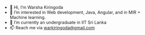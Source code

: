 - 👋 Hi, I’m Warsha Kiringoda
- 👀 I’m interested in Web development, Java, Angular, and in MIR + Machine learning.
- 🌱 I’m currently an undergraduate in IIT Sri Lanka
- 📫 Reach me via warkiringoda@gmail.com

<!---
Warsha97/Warsha97 is a ✨ special ✨ repository because its `README.md` (this file) appears on your GitHub profile.
You can click the Preview link to take a look at your changes.
--->
